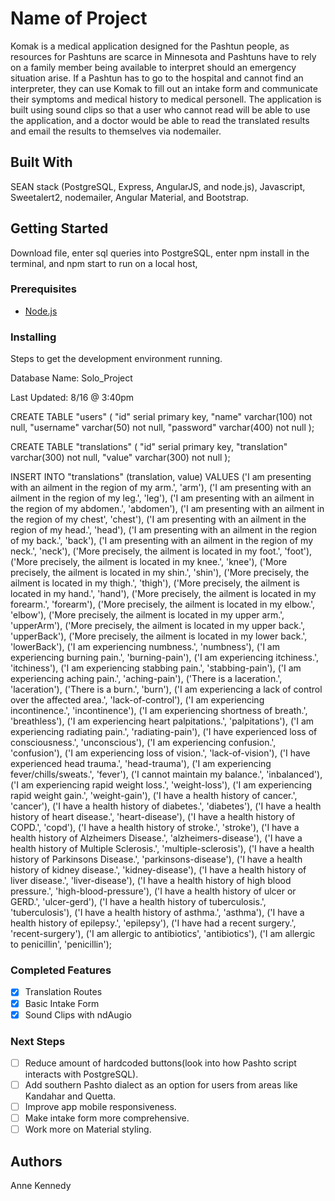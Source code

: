 # Name of Project

Komak is a medical application designed for the Pashtun people, as resources for Pashtuns are scarce in Minnesota and Pashtuns have to rely on a family member being available to interpret should an emergency situation arise. If a Pashtun has to go to the hospital and cannot find an interpreter, they can use Komak to fill out an intake form and communicate their symptoms and medical history to medical personell. The application is built using sound clips so that a user who cannot read will be able to use the application, and a doctor would be able to read the translated results and email the results to themselves via nodemailer.

## Built With

SEAN stack (PostgreSQL, Express, AngularJS, and node.js), Javascript, Sweetalert2, nodemailer, Angular Material, and Bootstrap.

## Getting Started

Download file, enter sql queries into PostgreSQL, enter npm install in the terminal, and npm start to run on a local host,

### Prerequisites

- [Node.js](https://nodejs.org/en/)


### Installing

Steps to get the development environment running.

Database Name: Solo_Project

Last Updated: 8/16 @ 3:40pm

CREATE TABLE "users" (
    "id" serial primary key,
    "name" varchar(100) not null,
    "username" varchar(50) not null,
    "password" varchar(400) not null
);

CREATE TABLE "translations" (
    "id" serial primary key,
    "translation" varchar(300) not null,
    "value" varchar(300) not null
);

INSERT INTO "translations" (translation, value)
VALUES
('I am presenting with an ailment in the region of my arm.', 'arm'),
('I am presenting with an ailment in the region of my leg.', 'leg'),
('I am presenting with an ailment in the region of my abdomen.', 'abdomen'),
('I am presenting with an ailment in the region of my chest', 'chest'),
('I am presenting with an ailment in the region of my head.', 'head'),
('I am presenting with an ailment in the region of my back.', 'back'),
('I am presenting with an ailment in the region of my neck.', 'neck'),
('More precisely, the ailment is located in my foot.', 'foot'),
('More precisely, the ailment is located in my knee.', 'knee'),
('More precisely, the ailment is located in my shin.', 'shin'),
('More precisely, the ailment is located in my thigh.', 'thigh'),
('More precisely, the ailment is located in my hand.', 'hand'),
('More precisely, the ailment is located in my forearm.', 'forearm'),
('More precisely, the ailment is located in my elbow.', 'elbow'),
('More precisely, the ailment is located in my upper arm.', 'upperArm'),
('More precisely, the ailment is located in my upper back.', 'upperBack'),
('More precisely, the ailment is located in my lower back.', 'lowerBack'),
('I am experiencing numbness.', 'numbness'),
('I am experiencing burning pain.', 'burning-pain'),
('I am experiencing itchiness.', 'itchiness'),
('I am experiencing stabbing pain.', 'stabbing-pain'),
('I am experiencing aching pain.', 'aching-pain'),
('There is a laceration.', 'laceration'),
('There is a burn.', 'burn'),
('I am experiencing a lack of control over the affected area.', 'lack-of-control'),
('I am experiencing incontinence.', 'incontinence'),
('I am experiencing shortness of breath.', 'breathless'),
('I am experiencing heart palpitations.', 'palpitations'),
('I am experiencing radiating pain.', 'radiating-pain'),
('I have experienced loss of consciousness.', 'unconscious'),
('I am experiencing confusion.', 'confusion'),
('I am experiencing loss of vision.', 'lack-of-vision'),
('I have experienced head trauma.', 'head-trauma'),
('I am experiencing fever/chills/sweats.', 'fever'),
('I cannot maintain my balance.', 'inbalanced'),
('I am experiencing rapid weight loss.', 'weight-loss'),
('I am experiencing rapid weight gain.', 'weight-gain'),
('I have a health history of cancer.', 'cancer'),
('I have a health history of diabetes.', 'diabetes'),
('I have a health history of heart disease.', 'heart-disease'),
('I have a health history of COPD.', 'copd'),
('I have a health history of stroke.', 'stroke'),
('I have a health history of Alzheimers Disease.', 'alzheimers-disease'),
('I have a health history of Multiple Sclerosis.', 'multiple-sclerosis'),
('I have a health history of Parkinsons Disease.', 'parkinsons-disease'),
('I have a health history of kidney disease.', 'kidney-disease'),
('I have a health history of liver disease.', 'liver-disease'),
('I have a health history of high blood pressure.', 'high-blood-pressure'),
('I have a health history of ulcer or GERD.', 'ulcer-gerd'),
('I have a health history of tuberculosis.', 'tuberculosis'),
('I have a health history of asthma.', 'asthma'),
('I have a health history of epilepsy.', 'epilepsy'),
('I have had a recent surgery.', 'recent-surgery'),
('I am allergic to antibiotics', 'antibiotics'),
('I am allergic to penicillin', 'penicillin');

### Completed Features

- [x] Translation Routes
- [x] Basic Intake Form
- [x] Sound Clips with ndAugio

### Next Steps

- [ ] Reduce amount of hardcoded buttons(look into how Pashto script interacts with PostgreSQL).
- [ ] Add southern Pashto dialect as an option for users from areas like Kandahar and Quetta.
- [ ] Improve app mobile responsiveness.
- [ ] Make intake form more comprehensive. 
- [ ] Work more on Material styling.

## Authors

Anne Kennedy

